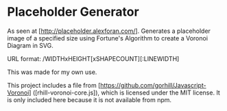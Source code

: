 # Placeholder Generator
As seen at [http://placeholder.alexforan.com/]. Generates a placeholder image of a specified size using Fortune's Algorithm to create a Voronoi Diagram in SVG.

URL format:
	/WIDTHxHEIGHT[xSHAPECOUNT][:LINEWIDTH]

This was made for my own use.

This project includes a file from [https://github.com/gorhill/Javascript-Voronoi] ([rhill-voronoi-core.js]), which is licensed under the MIT license. It is only included here because it is not available from npm.
